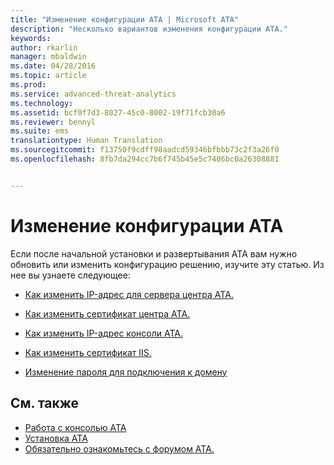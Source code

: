 ```yaml
---
title: "Изменение конфигурации ATA | Microsoft ATA"
description: "Несколько вариантов изменения конфигурации ATA."
keywords: 
author: rkarlin
manager: mbaldwin
ms.date: 04/28/2016
ms.topic: article
ms.prod: 
ms.service: advanced-threat-analytics
ms.technology: 
ms.assetid: bcf0f7d3-8027-45c0-8002-19f71fcb30a6
ms.reviewer: bennyl
ms.suite: ems
translationtype: Human Translation
ms.sourcegitcommit: f13750f9cdff98aadcd59346bfbbb73c2f3a26f0
ms.openlocfilehash: 8fb7da294cc7b6f745b45e5c7406bc0a26308881


---
```


# Изменение конфигурации ATA

Если после начальной установки и развертывания ATA вам нужно обновить или изменить конфигурацию решению, изучите эту статью. Из нее вы узнаете следующее:

-   [Как изменить IP-адрес для сервера центра ATA.](modifying-ata-config-centerip.md)

-   [Как изменить сертификат центра ATA.](modifying-ata-config-centercert.md)

-   [Как изменить IP-адрес консоли ATA.](modifying-ata-config-consoleip.md)

-   [Как изменить сертификат IIS.](modifying-ata-config-iiscert.md)

-   [Изменение пароля для подключения к домену](modifying-ata-config-dcpassword.md)

## См. также
- [Работа с консолью ATA](working-with-ata-console.md)
- [Установка ATA](install-ata.md)
- [Обязательно ознакомьтесь с форумом ATA.](https://social.technet.microsoft.com/Forums/security/home?forum=mata)



<!--HONumber=Jul16_HO4-->



